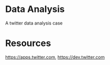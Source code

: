 # Data Analysis
A twitter data analysis case

# Resources
https://apps.twitter.com, https://dev.twitter.com
